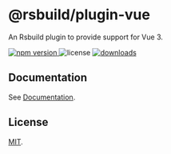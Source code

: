 # @rsbuild/plugin-vue

An Rsbuild plugin to provide support for Vue 3.

<p>
  <a href="https://npmjs.com/package/@rsbuild/plugin-vue">
   <img src="https://img.shields.io/npm/v/@rsbuild/plugin-vue?style=flat-square&colorA=564341&colorB=EDED91" alt="npm version" />
  </a>
  <img src="https://img.shields.io/badge/License-MIT-blue.svg?style=flat-square&colorA=564341&colorB=EDED91" alt="license" />
  <a href="https://npmcharts.com/compare/@rsbuild/plugin-vue?minimal=true"><img src="https://img.shields.io/npm/dm/@rsbuild/plugin-vue.svg?style=flat-square&colorA=564341&colorB=EDED91" alt="downloads" /></a>
</p>

## Documentation

See [Documentation](https://rsbuild.rs/plugins/list/plugin-vue).

## License

[MIT](https://github.com/web-infra-dev/rsbuild/blob/main/LICENSE).
